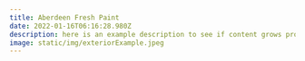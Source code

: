 ```yaml
---
title: Aberdeen Fresh Paint
date: 2022-01-16T06:16:28.980Z
description: here is an example description to see if content grows properly this project was a blach asdfasdfasdfa;sldfkasldka;slalsd;f as;dlfkj as;dfk j;asldkjf as;dlkfja sdfjqpwoien [pqwifsadf]
image: static/img/exteriorExample.jpeg
---
```

